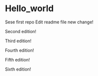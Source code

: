 # Hello_world
Sese first repo
Edit readme file
new change!

Second edition!

Third edition!

Fourth edition!

Fifth edition!

Sixth edition!
